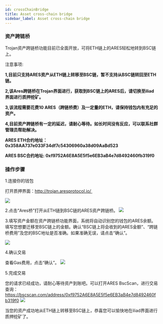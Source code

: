 ```yaml
---
id: crossChainBridge
title: Asset cross-chain bridge
sidebar_label: Asset cross-chain bridge
---
```

### 资产跨链桥

Trojan资产跨链桥功能目前已全面开放，可将ETH链上的ARES轻松地转到BSC链上。

注意事项:

**1,目前只支持ARES资产从ETH链上转移至BSC链，暂不支持从BSC链转回至ETH链。**

**2,该Ares跨链桥在Trojan界面进行，获取到BSC链上的ARES后，请切换至iliad界面进行质押挖矿。**

**3,该流程需要花费10 ARES（跨链桥费）及一定量的ETH，请保持钱包内有充足的资产。**

**4,目前资产跨链桥有一定的延迟，请耐心等待。如长时间没有反应，可以联系社群管理员帮助解决。**

**ARES ETH合约地址：0x358AA737e033F34df7c54306960a38d09AaBd523**  

**ARES BSC合约地址: 0xf9752A6E8A5E5f5e6EB3aB4e7d8492460fb319f0**

### 操作步骤

1.连接你的钱包

打开质押界面：http://trojan.aresprotocol.io/ 

![](assets/build/30.png)

2.点击“Ares桥”打开从ETH链到BSC链的ARES资产跨链桥。
![](assets/build/31.png)

3.填写资产金额在资产跨链桥功能界面，系统将自动识别您的钱包的ARES余额。填写您想要迁移至BSC链上的金额。确认“BSC链上将会收到的ARES金额”、“跨链桥费用”及您的BSC地址是否准确。如果准确无误，请点击“确认”。

![](assets/build/32.png)

4.确认交易

查看Gas费用，点击“确认”。
![](assets/build/33.png)

5.完成交易

您的请求已经成功，请耐心等待资产到账吧。可以打开ARES BscScan，进行交易查询：https://bscscan.com/address/0xf9752A6E8A5E5f5e6EB3aB4e7d8492460fb319f0
![](assets/build/34.png)

当您的资产成功地从ETH链上转移至BSC链上，恭喜您可以愉快地在iliad界面进行质押挖矿了。
